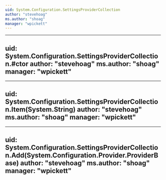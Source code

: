 ```yaml
---
uid: System.Configuration.SettingsProviderCollection
author: "stevehoag"
ms.author: "shoag"
manager: "wpickett"
---
```


---
uid: System.Configuration.SettingsProviderCollection.#ctor
author: "stevehoag"
ms.author: "shoag"
manager: "wpickett"
---

---
uid: System.Configuration.SettingsProviderCollection.Item(System.String)
author: "stevehoag"
ms.author: "shoag"
manager: "wpickett"
---

---
uid: System.Configuration.SettingsProviderCollection.Add(System.Configuration.Provider.ProviderBase)
author: "stevehoag"
ms.author: "shoag"
manager: "wpickett"
---
